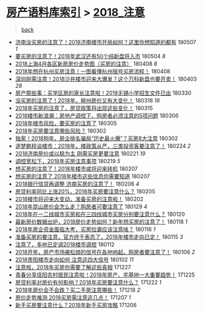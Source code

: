 [房产语料库索引](../../README.md)  > [2018_注意](2018_注意.md)
====
> [back](../README.md)

- [济南没买房的注意了！2018济南楼市开局如何？这里你想知道的都有](http://jkwz.applinzi.com/ittc/7100370583772726279.html#%E6%B5%8E%E5%8D%97%E6%B2%A1%E4%B9%B0%E6%88%BF%E7%9A%84%E6%B3%A8%E6%84%8F%E4%BA%86%EF%BC%812018%E6%B5%8E%E5%8D%97%E6%A5%BC%E5%B8%82%E5%BC%80%E5%B1%80%E5%A6%82%E4%BD%95%EF%BC%9F%E8%BF%99%E9%87%8C%E4%BD%A0%E6%83%B3%E7%9F%A5%E9%81%93%E7%9A%84%E9%83%BD%E6%9C%89) 180507 *1* 
- [要买房的注意了！2018年武汉还有50个纯新盘将入市](http://jkwz.applinzi.com/ittc/7099208906943497233.html#%E8%A6%81%E4%B9%B0%E6%88%BF%E7%9A%84%E6%B3%A8%E6%84%8F%E4%BA%86%EF%BC%812018%E5%B9%B4%E6%AD%A6%E6%B1%89%E8%BF%98%E6%9C%8950%E4%B8%AA%E7%BA%AF%E6%96%B0%E7%9B%98%E5%B0%86%E5%85%A5%E5%B8%82) 180504 *8* 
- [2018上海4月各区新房房价走势图（买房的注意）](http://jkwz.applinzi.com/ittc/7089642212881335307.html#2018%E4%B8%8A%E6%B5%B74%E6%9C%88%E5%90%84%E5%8C%BA%E6%96%B0%E6%88%BF%E6%88%BF%E4%BB%B7%E8%B5%B0%E5%8A%BF%E5%9B%BE%EF%BC%88%E4%B9%B0%E6%88%BF%E7%9A%84%E6%B3%A8%E6%84%8F%EF%BC%89) 180408 *8* 
- [2018年想在杭州买房注意！一图看懂杭州摇号买房流程！](http://jkwz.applinzi.com/ittc/7089557851003683847.html#2018%E5%B9%B4%E6%83%B3%E5%9C%A8%E6%9D%AD%E5%B7%9E%E4%B9%B0%E6%88%BF%E6%B3%A8%E6%84%8F%EF%BC%81%E4%B8%80%E5%9B%BE%E7%9C%8B%E6%87%82%E6%9D%AD%E5%B7%9E%E6%91%87%E5%8F%B7%E4%B9%B0%E6%88%BF%E6%B5%81%E7%A8%8B%EF%BC%81) 180408  
- [深圳刚需注意！2018沙井楼市迎来大爆发？这个万科新盘也要开卖！](http://jkwz.applinzi.com/ittc/7087668176089515015.html#%E6%B7%B1%E5%9C%B3%E5%88%9A%E9%9C%80%E6%B3%A8%E6%84%8F%EF%BC%812018%E6%B2%99%E4%BA%95%E6%A5%BC%E5%B8%82%E8%BF%8E%E6%9D%A5%E5%A4%A7%E7%88%86%E5%8F%91%EF%BC%9F%E8%BF%99%E4%B8%AA%E4%B8%87%E7%A7%91%E6%96%B0%E7%9B%98%E4%B9%9F%E8%A6%81%E5%BC%80%E5%8D%96%EF%BC%81) 180403 *28* 
- [房产那些事：买学区房的家长注意啦！2018无锡小学招生文件已出](http://jkwz.applinzi.com/ittc/7085963924531053578.html#%E6%88%BF%E4%BA%A7%E9%82%A3%E4%BA%9B%E4%BA%8B%EF%BC%9A%E4%B9%B0%E5%AD%A6%E5%8C%BA%E6%88%BF%E7%9A%84%E5%AE%B6%E9%95%BF%E6%B3%A8%E6%84%8F%E5%95%A6%EF%BC%812018%E6%97%A0%E9%94%A1%E5%B0%8F%E5%AD%A6%E6%8B%9B%E7%94%9F%E6%96%87%E4%BB%B6%E5%B7%B2%E5%87%BA) 180330  
- [没买房的注意了！2018年，柳州房价又有大变化！](http://jkwz.applinzi.com/ittc/7081870844831990795.html#%E6%B2%A1%E4%B9%B0%E6%88%BF%E7%9A%84%E6%B3%A8%E6%84%8F%E4%BA%86%EF%BC%812018%E5%B9%B4%EF%BC%8C%E6%9F%B3%E5%B7%9E%E6%88%BF%E4%BB%B7%E5%8F%88%E6%9C%89%E5%A4%A7%E5%8F%98%E5%8C%96%EF%BC%81) 180318 *16* 
- [2018年买房的注意了，房贷政策将出现这些变化！](http://jkwz.applinzi.com/ittc/7080755122219254791.html#2018%E5%B9%B4%E4%B9%B0%E6%88%BF%E7%9A%84%E6%B3%A8%E6%84%8F%E4%BA%86%EF%BC%8C%E6%88%BF%E8%B4%B7%E6%94%BF%E7%AD%96%E5%B0%86%E5%87%BA%E7%8E%B0%E8%BF%99%E4%BA%9B%E5%8F%98%E5%8C%96%EF%BC%81) 180315  
- [2018楼市新浪潮：房地产调控下，购房者必须注意的5项问题](http://jkwz.applinzi.com/ittc/7077394623050023942.html#2018%E6%A5%BC%E5%B8%82%E6%96%B0%E6%B5%AA%E6%BD%AE%EF%BC%9A%E6%88%BF%E5%9C%B0%E4%BA%A7%E8%B0%83%E6%8E%A7%E4%B8%8B%EF%BC%8C%E8%B4%AD%E6%88%BF%E8%80%85%E5%BF%85%E9%A1%BB%E6%B3%A8%E6%84%8F%E7%9A%845%E9%A1%B9%E9%97%AE%E9%A2%98) 180306  
- [2018年楼市风险，要买房的注意了](http://jkwz.applinzi.com/ittc/7075538275307881482.html#2018%E5%B9%B4%E6%A5%BC%E5%B8%82%E9%A3%8E%E9%99%A9%EF%BC%8C%E8%A6%81%E4%B9%B0%E6%88%BF%E7%9A%84%E6%B3%A8%E6%84%8F%E4%BA%86) 180305  
- [2018年买房要注意哪些风险？](http://jkwz.applinzi.com/ittc/7075903963226702858.html#2018%E5%B9%B4%E4%B9%B0%E6%88%BF%E8%A6%81%E6%B3%A8%E6%84%8F%E5%93%AA%E4%BA%9B%E9%A3%8E%E9%99%A9%EF%BC%9F) 180302  
- [独家！2018狗年，房企排名骗局“历史最火爆”？买房8大注意](http://jkwz.applinzi.com/ittc/7075832516315710475.html#%E7%8B%AC%E5%AE%B6%EF%BC%812018%E7%8B%97%E5%B9%B4%EF%BC%8C%E6%88%BF%E4%BC%81%E6%8E%92%E5%90%8D%E9%AA%97%E5%B1%80%E2%80%9C%E5%8E%86%E5%8F%B2%E6%9C%80%E7%81%AB%E7%88%86%E2%80%9D%EF%BC%9F%E4%B9%B0%E6%88%BF8%E5%A4%A7%E6%B3%A8%E6%84%8F) 180302  
- [逐梦鹏程谈楼市：2018年，楼政策从严，三类投资客要注意了！](http://jkwz.applinzi.com/ittc/7073434026243523590.html#%E9%80%90%E6%A2%A6%E9%B9%8F%E7%A8%8B%E8%B0%88%E6%A5%BC%E5%B8%82%EF%BC%9A2018%E5%B9%B4%EF%BC%8C%E6%A5%BC%E6%94%BF%E7%AD%96%E4%BB%8E%E4%B8%A5%EF%BC%8C%E4%B8%89%E7%B1%BB%E6%8A%95%E8%B5%84%E5%AE%A2%E8%A6%81%E6%B3%A8%E6%84%8F%E4%BA%86%EF%BC%81) 180224 *2* 
- [2018济南房价或以稳为主 刚需买房更要注意](http://jkwz.applinzi.com/ittc/7072452736136512528.html#2018%E6%B5%8E%E5%8D%97%E6%88%BF%E4%BB%B7%E6%88%96%E4%BB%A5%E7%A8%B3%E4%B8%BA%E4%B8%BB+%E5%88%9A%E9%9C%80%E4%B9%B0%E6%88%BF%E6%9B%B4%E8%A6%81%E6%B3%A8%E6%84%8F) 180221 *19* 
- [调控宽松下，2018年买房注意事项](http://jkwz.applinzi.com/ittc/7071355787547247623.html#%E8%B0%83%E6%8E%A7%E5%AE%BD%E6%9D%BE%E4%B8%8B%EF%BC%8C2018%E5%B9%B4%E4%B9%B0%E6%88%BF%E6%B3%A8%E6%84%8F%E4%BA%8B%E9%A1%B9) 180219 *5* 
- [想买房的注意了！2018年楼市或将迎来转机](http://jkwz.applinzi.com/ittc/7067412826442695687.html#%E6%83%B3%E4%B9%B0%E6%88%BF%E7%9A%84%E6%B3%A8%E6%84%8F%E4%BA%86%EF%BC%812018%E5%B9%B4%E6%A5%BC%E5%B8%82%E6%88%96%E5%B0%86%E8%BF%8E%E6%9D%A5%E8%BD%AC%E6%9C%BA) 180207  
- [想买房的注意了 2018年楼市这些信息你需要知道](http://jkwz.applinzi.com/ittc/7067329000014087178.html#%E6%83%B3%E4%B9%B0%E6%88%BF%E7%9A%84%E6%B3%A8%E6%84%8F%E4%BA%86+2018%E5%B9%B4%E6%A5%BC%E5%B8%82%E8%BF%99%E4%BA%9B%E4%BF%A1%E6%81%AF%E4%BD%A0%E9%9C%80%E8%A6%81%E7%9F%A5%E9%81%93) 180207  
- [2018银行信贷再调整 济南买房的注意了！](http://jkwz.applinzi.com/ittc/7066871069216867335.html#2018%E9%93%B6%E8%A1%8C%E4%BF%A1%E8%B4%B7%E5%86%8D%E8%B0%83%E6%95%B4+%E6%B5%8E%E5%8D%97%E4%B9%B0%E6%88%BF%E7%9A%84%E6%B3%A8%E6%84%8F%E4%BA%86%EF%BC%81) 180206 *4* 
- [房贷利率同比上涨20%，2018年买房要注意什么？](http://jkwz.applinzi.com/ittc/7066665481308488711.html#%E6%88%BF%E8%B4%B7%E5%88%A9%E7%8E%87%E5%90%8C%E6%AF%94%E4%B8%8A%E6%B6%A820%25%EF%BC%8C2018%E5%B9%B4%E4%B9%B0%E6%88%BF%E8%A6%81%E6%B3%A8%E6%84%8F%E4%BB%80%E4%B9%88%EF%BC%9F) 180205  
- [2018楼市将迎来大变动，准备买房的注意啦！](http://jkwz.applinzi.com/ittc/7065531406845740043.html#2018%E6%A5%BC%E5%B8%82%E5%B0%86%E8%BF%8E%E6%9D%A5%E5%A4%A7%E5%8F%98%E5%8A%A8%EF%BC%8C%E5%87%86%E5%A4%87%E4%B9%B0%E6%88%BF%E7%9A%84%E6%B3%A8%E6%84%8F%E5%95%A6%EF%BC%81) 180202  
- [2018年昆山房价会怎么走？购房者可要注意了](http://jkwz.applinzi.com/ittc/7063972022864839690.html#2018%E5%B9%B4%E6%98%86%E5%B1%B1%E6%88%BF%E4%BB%B7%E4%BC%9A%E6%80%8E%E4%B9%88%E8%B5%B0%EF%BC%9F%E8%B4%AD%E6%88%BF%E8%80%85%E5%8F%AF%E8%A6%81%E6%B3%A8%E6%84%8F%E4%BA%86) 180129 *4* 
- [2018年在一二线城市买房和在三四线城市买房分别要注意什么？](http://jkwz.applinzi.com/ittc/7060730099127550987.html#2018%E5%B9%B4%E5%9C%A8%E4%B8%80%E4%BA%8C%E7%BA%BF%E5%9F%8E%E5%B8%82%E4%B9%B0%E6%88%BF%E5%92%8C%E5%9C%A8%E4%B8%89%E5%9B%9B%E7%BA%BF%E5%9F%8E%E5%B8%82%E4%B9%B0%E6%88%BF%E5%88%86%E5%88%AB%E8%A6%81%E6%B3%A8%E6%84%8F%E4%BB%80%E4%B9%88%EF%BC%9F) 180120  
- [最新房价数据出炉，2018房价走势如何？新年想买房的注意了！](http://jkwz.applinzi.com/ittc/7059928465254384657.html#%E6%9C%80%E6%96%B0%E6%88%BF%E4%BB%B7%E6%95%B0%E6%8D%AE%E5%87%BA%E7%82%89%EF%BC%8C2018%E6%88%BF%E4%BB%B7%E8%B5%B0%E5%8A%BF%E5%A6%82%E4%BD%95%EF%BC%9F%E6%96%B0%E5%B9%B4%E6%83%B3%E4%B9%B0%E6%88%BF%E7%9A%84%E6%B3%A8%E6%84%8F%E4%BA%86%EF%BC%81) 180118 *1* 
- [2018年房企资金面临大考，买房捡漏应该注意啥？](http://jkwz.applinzi.com/ittc/7059206493088252935.html#2018%E5%B9%B4%E6%88%BF%E4%BC%81%E8%B5%84%E9%87%91%E9%9D%A2%E4%B8%B4%E5%A4%A7%E8%80%83%EF%BC%8C%E4%B9%B0%E6%88%BF%E6%8D%A1%E6%BC%8F%E5%BA%94%E8%AF%A5%E6%B3%A8%E6%84%8F%E5%95%A5%EF%BC%9F) 180116 *1* 
- [准备买房的要注意，官方终于表态了，2018年楼市走向已定！](http://jkwz.applinzi.com/ittc/7058816173896893447.html#%E5%87%86%E5%A4%87%E4%B9%B0%E6%88%BF%E7%9A%84%E8%A6%81%E6%B3%A8%E6%84%8F%EF%BC%8C%E5%AE%98%E6%96%B9%E7%BB%88%E4%BA%8E%E8%A1%A8%E6%80%81%E4%BA%86%EF%BC%8C2018%E5%B9%B4%E6%A5%BC%E5%B8%82%E8%B5%B0%E5%90%91%E5%B7%B2%E5%AE%9A%EF%BC%81) 180115 *3* 
- [注意了，多地已定调2018楼市调控](http://jkwz.applinzi.com/ittc/7057697274593805329.html#%E6%B3%A8%E6%84%8F%E4%BA%86%EF%BC%8C%E5%A4%9A%E5%9C%B0%E5%B7%B2%E5%AE%9A%E8%B0%832018%E6%A5%BC%E5%B8%82%E8%B0%83%E6%8E%A7) 180112  
- [2018开年，房产市场被松绑的信号在各地响起，购房者要注意了！](http://jkwz.applinzi.com/ittc/7055480644870603787.html#2018%E5%BC%80%E5%B9%B4%EF%BC%8C%E6%88%BF%E4%BA%A7%E5%B8%82%E5%9C%BA%E8%A2%AB%E6%9D%BE%E7%BB%91%E7%9A%84%E4%BF%A1%E5%8F%B7%E5%9C%A8%E5%90%84%E5%9C%B0%E5%93%8D%E8%B5%B7%EF%BC%8C%E8%B4%AD%E6%88%BF%E8%80%85%E8%A6%81%E6%B3%A8%E6%84%8F%E4%BA%86%EF%BC%81) 180106 *2* 
- [2018贵阳楼市走向如何 注意这四大信号](http://jkwz.applinzi.com/ittc/7054111441173349387.html#2018%E8%B4%B5%E9%98%B3%E6%A5%BC%E5%B8%82%E8%B5%B0%E5%90%91%E5%A6%82%E4%BD%95+%E6%B3%A8%E6%84%8F%E8%BF%99%E5%9B%9B%E5%A4%A7%E4%BF%A1%E5%8F%B7) 180102 *11* 
- [注意啦，2018年买房你需要了解这些真相](http://jkwz.applinzi.com/ittc/7051749339297219600.html#%E6%B3%A8%E6%84%8F%E5%95%A6%EF%BC%8C2018%E5%B9%B4%E4%B9%B0%E6%88%BF%E4%BD%A0%E9%9C%80%E8%A6%81%E4%BA%86%E8%A7%A3%E8%BF%99%E4%BA%9B%E7%9C%9F%E7%9B%B8) 171227  
- [青春分享信阳农村居民注意啦！2018年房产、宅基地一大重要趋势！](http://jkwz.applinzi.com/ittc/7051114455809655825.html#%E9%9D%92%E6%98%A5%E5%88%86%E4%BA%AB%E4%BF%A1%E9%98%B3%E5%86%9C%E6%9D%91%E5%B1%85%E6%B0%91%E6%B3%A8%E6%84%8F%E5%95%A6%EF%BC%812018%E5%B9%B4%E6%88%BF%E4%BA%A7%E3%80%81%E5%AE%85%E5%9F%BA%E5%9C%B0%E4%B8%80%E5%A4%A7%E9%87%8D%E8%A6%81%E8%B6%8B%E5%8A%BF%EF%BC%81) 171225  
- [房贷利率对房价有何影响？2018年买房要注意什么？](http://jkwz.applinzi.com/ittc/7049926803076940817.html#%E6%88%BF%E8%B4%B7%E5%88%A9%E7%8E%87%E5%AF%B9%E6%88%BF%E4%BB%B7%E6%9C%89%E4%BD%95%E5%BD%B1%E5%93%8D%EF%BC%9F2018%E5%B9%B4%E4%B9%B0%E6%88%BF%E8%A6%81%E6%B3%A8%E6%84%8F%E4%BB%80%E4%B9%88%EF%BC%9F) 171222 *1* 
- [2018年房价会不会跌？买二手房注意哪些！](http://jkwz.applinzi.com/ittc/7048343457414775825.html#2018%E5%B9%B4%E6%88%BF%E4%BB%B7%E4%BC%9A%E4%B8%8D%E4%BC%9A%E8%B7%8C%EF%BC%9F%E4%B9%B0%E4%BA%8C%E6%89%8B%E6%88%BF%E6%B3%A8%E6%84%8F%E5%93%AA%E4%BA%9B%EF%BC%81) 171218 *2* 
- [房价走势难测 2018买房需注意这几点！](http://jkwz.applinzi.com/ittc/7044345646125941777.html#%E6%88%BF%E4%BB%B7%E8%B5%B0%E5%8A%BF%E9%9A%BE%E6%B5%8B+2018%E4%B9%B0%E6%88%BF%E9%9C%80%E6%B3%A8%E6%84%8F%E8%BF%99%E5%87%A0%E7%82%B9%EF%BC%81) 171207 *1* 
- [新手买房要注意什么？2018年新手买房攻略](http://jkwz.applinzi.com/ittc/7043948704535413777.html#%E6%96%B0%E6%89%8B%E4%B9%B0%E6%88%BF%E8%A6%81%E6%B3%A8%E6%84%8F%E4%BB%80%E4%B9%88%EF%BC%9F2018%E5%B9%B4%E6%96%B0%E6%89%8B%E4%B9%B0%E6%88%BF%E6%94%BB%E7%95%A5) 171206  
